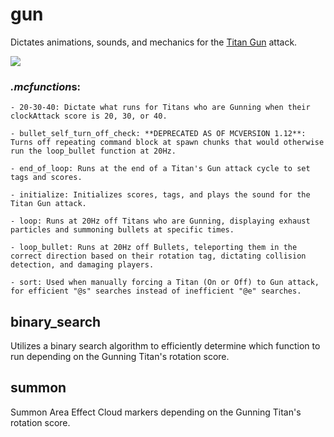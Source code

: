 # gun
Dictates animations, sounds, and mechanics for the [Titan Gun](https://youtu.be/ojurnP1LjBs) attack.

![](https://media.giphy.com/media/xT1Ra55cZ5g1uNjveE/giphy.gif)

### *.mcfunction*s:
    - 20-30-40: Dictate what runs for Titans who are Gunning when their clockAttack score is 20, 30, or 40.
    
    - bullet_self_turn_off_check: **DEPRECATED AS OF MCVERSION 1.12**: Turns off repeating command block at spawn chunks that would otherwise run the loop_bullet function at 20Hz.
    
    - end_of_loop: Runs at the end of a Titan's Gun attack cycle to set tags and scores.
    
    - initialize: Initializes scores, tags, and plays the sound for the Titan Gun attack.
    
    - loop: Runs at 20Hz off Titans who are Gunning, displaying exhaust particles and summoning bullets at specific times.
    
    - loop_bullet: Runs at 20Hz off Bullets, teleporting them in the correct direction based on their rotation tag, dictating collision detection, and damaging players.
    
    - sort: Used when manually forcing a Titan (On or Off) to Gun attack, for efficient "@s" searches instead of inefficient "@e" searches.
    
## binary_search
Utilizes a binary search algorithm to efficiently determine which function to run depending on the Gunning Titan's rotation score.

## summon
Summon Area Effect Cloud markers depending on the Gunning Titan's rotation score.
